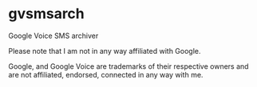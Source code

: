 gvsmsarch
=========

Google Voice SMS archiver

Please note that I am not in any way affiliated with Google.

Google, and Google Voice are trademarks of their respective owners and are not 
affiliated, endorsed, connected in any way with me.